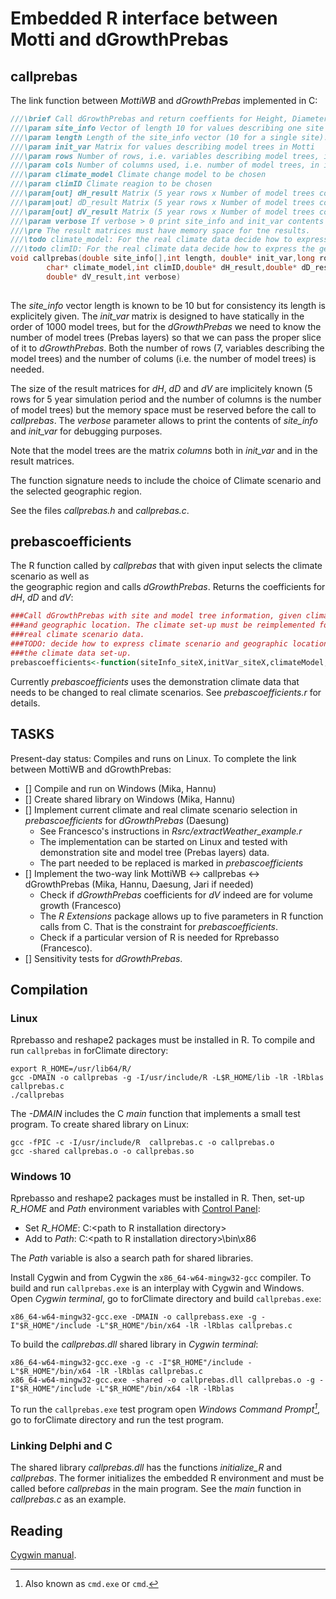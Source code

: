 # Embedded R interface between Motti and dGrowthPrebas

## callprebas
The link function between *MottiWB* and *dGrowthPrebas* implemented in C:

```C
///\brief Call dGrowthPrebas and return coeffients for Height, Diameter and Volume growths
///\param site_info Vector of length 10 for values describing one site
///\param length Length of the site_info vector (10 for a single site).
///\param init_var Matrix for values describing model trees in Motti
///\param rows Number of rows, i.e. variables describing model trees, in init_var (should be 7)
///\param cols Number of columns used, i.e. number of model trees, in init_var
///\param climate_model Climate change model to be chosen
///\param climID Climate reagion to be chosen
///\param[out] dH_result Matrix (5 year rows x Number of model trees columns) containing coefficients for Height growth
///\param|out] dD_result Matrix (5 year rows x Number of model trees columns) containing coefficients for Diameter growth
///\param[out] dV_result Matrix (5 year rows x Number of model trees columns) containg coefficients for Volume growth
///\param verbose If verbose > 0 print site_info and init_var contents 
///\pre The result matrices must have memory space for tne results. 
///\todo climate_model: For the real climate data decide how to express Climate scenario wanted
///\todo climID: For the real climate data decide how to express the geographic location wanted 
void callprebas(double site_info[],int length, double* init_var,long rows,long cols,
		char* climate_model,int climID,double* dH_result,double* dD_result,
		double* dV_result,int verbose)
		
```
The *site_info* vector length is known to be 10 but for consistency its length is explicitely given. 
The *init_var* matrix is designed to have statically in the order of 1000 model trees, but for the 
*dGrowthPrebas* we need to know the number of model trees (Prebas layers) so that we can pass the proper 
slice of it to *dGrowthPrebas*. Both the number of rows (7, variables describing the model trees) 
and the number of colums (i.e. the number of model trees) is needed. 

The size of the result matrices for *dH*, *dD* and *dV* are implicitely known (5 rows for 5 year simulation period 
and the number of columns is the number of model trees) but the memory space must be reserved
before the call to *callprebas*. The *verbose* parameter allows to print the contents of *site_info* and *init_var* for
debugging purposes.

Note that the model trees are the matrix *columns* both in *init_var* and in the result matrices.

The function signature needs to include the choice of Climate scenario and the selected geographic region.

See the files *callprebas.h* and *callprebas.c*.

## prebascoefficients

The R function called by *callprebas* that with given input selects the climate scenario as well as  
the geographic region and calls *dGrowthPrebas*. Returns the coefficients for *dH*, *dD* and *dV*:

```R
###Call dGrowthPrebas with site and model tree information, given climate scenario
###and geographic location. The climate set-up must be reimplemented for the
###real climate scenario data.
###TODO: decide how to express climate scenario and geographic location. Implement
###the climate data set-up.
prebascoefficients<-function(siteInfo_siteX,initVar_siteX,climateModel,climID)
```

Currently *prebascoefficients* uses the demonstration climate data that needs to be changed to real climate scenarios.
See *prebascoefficients.r* for details.

## TASKS
Present-day status: Compiles and runs on Linux. To complete the link between MottiWB and dGrowthPrebas:

- [] Compile and run on Windows (Mika, Hannu)
- [] Create shared library on Windows (Mika, Hannu)
- [] Implement current climate and real climate scenario selection in *prebascoefficients* for *dGrowthPrebas* (Daesung)
	- See Francesco's instructions in *Rsrc/extractWeather_example.r*
 	- The implementation can be started on Linux and tested with demonstration site and model tree (Prebas layers) data.
  	- The part needed to be replaced is marked in *prebascoefficients* 	
- [] Implement the two-way link MottiWB &harr; callprebas &harr; dGrowthPrebas (Mika, Hannu, Daesung, Jari if needed)
  	- Check if *dGrowthPrebas* coefficients for *dV* indeed are for volume growth (Francesco)
  	- The *R Extensions* package allows up to five parameters in R function calls from C. That is the constraint
  	  for *prebascoefficients*.
  	- Check if a particular version of R is needed for Rprebasso (Francesco).
- [] Sensitivity tests for *dGrowthPrebas*.

## Compilation
### Linux
Rprebasso and reshape2 packages must be installed in R. To compile and run `callprebas` in forClimate directory:

	export R_HOME=/usr/lib64/R/
	gcc -DMAIN -o callprebas -g -I/usr/include/R -L$R_HOME/lib -lR -lRblas callprebas.c
	./callprebas

The *-DMAIN* includes the C *main* function that implements a small test program. To create shared library on Linux:
	
	gcc -fPIC -c -I/usr/include/R  callprebas.c -o callprebas.o
	gcc -shared callprebas.o -o callprebas.so

### Windows 10
Rprebasso and reshape2 packages must be installed in R. Then, set-up *R_HOME* and *Path* environment variables with [Control Panel](https://learn.microsoft.com/en-us/windows/win32/shell/user-environment-variables):

+ Set *R_HOME*: C:\<path to R installation directory\>
+ Add to *Path*: C:\<path to R installation directory\>\bin\x86

The *Path* variable is also a search path for shared libraries. 

Install Cygwin and from Cygwin the `x86_64-w64-mingw32-gcc` compiler. To build and run `callprebas.exe` 
is an interplay with Cygwin and Windows. Open *Cygwin terminal*, go to forClimate directory and build `callprebas.exe`:

	x86_64-w64-mingw32-gcc.exe -DMAIN -o callprebass.exe -g -I"$R_HOME"/include -L"$R_HOME"/bin/x64 -lR -lRblas callprebas.c

To build the *callprebas.dll* shared library in *Cygwin terminal*:

	x86_64-w64-mingw32-gcc.exe -g -c -I"$R_HOME"/include -L"$R_HOME"/bin/x64 -lR -lRblas callprebas.c	
 	x86_64-w64-mingw32-gcc.exe -shared -o callprebas.dll callprebas.o -g -I"$R_HOME"/include -L"$R_HOME"/bin/x64 -lR -lRblas

To run the `callprebas.exe` test program open *Windows Command Prompt[^cmd]*, go to forClimate directory and run the test program.  

### Linking Delphi and C
The shared library *callprebas.dll* has the functions *initialize_R* and *callprebas*. The former initializes the embedded R environment
and must be called before *callprebas* in the main program. See the *main* function in *callprebas.c* as an example.

## Reading
[Cygwin manual](https://cygwin.com/cygwin-ug-net/dll.html).

[^cmd]: Also known as `cmd.exe` or `cmd`.
